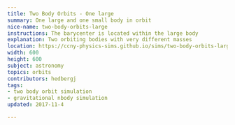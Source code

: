 ```yaml
---
title: Two Body Orbits - One large
summary: One large and one small body in orbit
nice-name: two-body-orbits-large
instructions: The barycenter is located within the large body
explanation: Two orbiting bodies with very different masses
location: https://ccny-physics-sims.github.io/sims/two-body-orbits-large/
width: 600
height: 600
subject: astronomy
topics: orbits
contributors: hedbergj
tags:
- two body orbit simulation
- gravitational nbody simulation
updated: 2017-11-4

---
```

